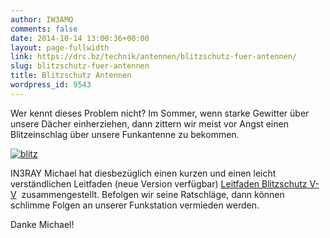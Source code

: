 ```yaml
---
author: IW3AMQ
comments: false
date: 2014-10-14 13:00:36+00:00
layout: page-fullwidth
link: https://drc.bz/technik/antennen/blitzschutz-fuer-antennen/
slug: blitzschutz-fuer-antennen
title: Blitzschutz Antennen
wordpress_id: 9543
---
```


Wer kennt dieses Problem nicht? Im Sommer, wenn starke Gewitter über unsere Dächer einherziehen, dann zittern wir meist vor Angst einen Blitzeinschlag über unsere Funkantenne zu bekommen.


[![blitz](https://drc.bz/wp-content/uploads/2011/04/blitz.jpg)](https://drc.bz/wp-content/uploads/2011/04/blitz.jpg)


IN3RAY Michael hat diesbezüglich einen kurzen und einen leicht verständlichen Leitfaden (neue Version verfügbar) [Leitfaden Blitzschutz V-V](https://drc.bz/wp-content/uploads/2011/04/Leitfaden-Blitzschutz-V-V.pdf)  zusammengestellt. Befolgen wir seine Ratschläge, dann können schlimme Folgen an unserer Funkstation vermieden werden.

Danke Michael!
